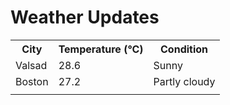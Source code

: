 # Weather Updates

<!-- WEATHER-UPDATE-START -->
<table><tr><th>City</th><th>Temperature (°C)</th><th>Condition</th></tr><tr><td>Valsad</td><td>28.6</td><td>Sunny</td></tr><tr><td>Boston</td><td>27.2</td><td>Partly cloudy</td></tr><tr><td></td><td></td><td></td></tr></table>
<!-- WEATHER-UPDATE-END -->
